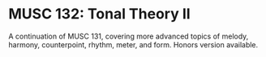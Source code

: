 # MUSC 132: Tonal Theory II

A continuation of MUSC 131, covering more advanced topics of melody, harmony, counterpoint, rhythm, meter, and form. Honors version available.